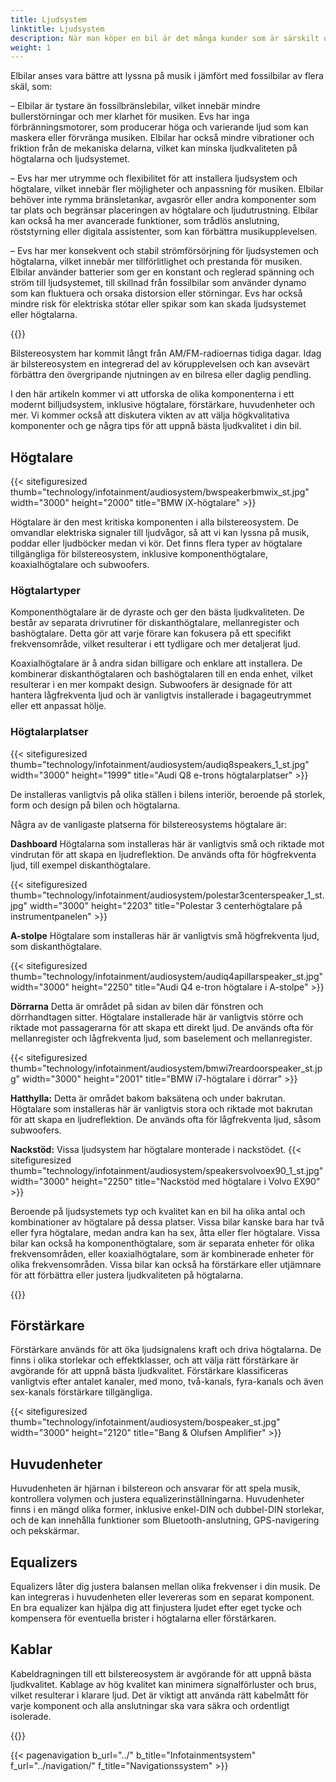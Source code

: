```yaml
---
title: Ljudsystem
linktitle: Ljudsystem
description: När man köper en bil är det många kunder som är särskilt uppmärksamma på ljudsystemet. Det beror på att bilen är speciellt där folk lyssnar på musik entusiastiskt och ofta.
weight: 1
---
```

<!-- markdownlint-disable MD033 -->
Elbilar anses vara bättre att lyssna på musik i jämfört med fossilbilar av flera skäl, som:

– Elbilar är tystare än fossilbränslebilar, vilket innebär mindre bullerstörningar och mer klarhet för musiken. Evs har inga förbränningsmotorer, som producerar höga och varierande ljud som kan maskera eller förvränga musiken. Elbilar har också mindre vibrationer och friktion från de mekaniska delarna, vilket kan minska ljudkvaliteten på högtalarna och ljudsystemet.

– Evs har mer utrymme och flexibilitet för att installera ljudsystem och högtalare, vilket innebär fler möjligheter och anpassning för musiken. Elbilar behöver inte rymma bränsletankar, avgasrör eller andra komponenter som tar plats och begränsar placeringen av högtalare och ljudutrustning. Elbilar kan också ha mer avancerade funktioner, som trådlös anslutning, röststyrning eller digitala assistenter, som kan förbättra musikupplevelsen.

– Evs har mer konsekvent och stabil strömförsörjning för ljudsystemen och högtalarna, vilket innebär mer tillförlitlighet och prestanda för musiken. Elbilar använder batterier som ger en konstant och reglerad spänning och ström till ljudsystemet, till skillnad från fossilbilar som använder dynamo som kan fluktuera och orsaka distorsion eller störningar. Evs har också mindre risk för elektriska stötar eller spikar som kan skada ljudsystemet eller högtalarna.

{{<evkxdisplayaddarticle />}}

Bilstereosystem har kommit långt från AM/FM-radioernas tidiga dagar. Idag är bilstereosystem en integrerad del av körupplevelsen och kan avsevärt förbättra den övergripande njutningen av en bilresa eller daglig pendling.

I den här artikeln kommer vi att utforska de olika komponenterna i ett modernt billjudsystem, inklusive högtalare, förstärkare, huvudenheter och mer. Vi kommer också att diskutera vikten av att välja högkvalitativa komponenter och ge några tips för att uppnå bästa ljudkvalitet i din bil.

## Högtalare

{{< sitefiguresized thumb="technology/infotainment/audiosystem/bwspeakerbmwix_st.jpg" width="3000" height="2000" title="BMW iX-högtalare" >}}

Högtalare är den mest kritiska komponenten i alla bilstereosystem. De omvandlar elektriska signaler till ljudvågor, så att vi kan lyssna på musik, poddar eller ljudböcker medan vi kör. Det finns flera typer av högtalare tillgängliga för bilstereosystem, inklusive komponenthögtalare, koaxialhögtalare och subwoofers.

### Högtalartyper

Komponenthögtalare är de dyraste och ger den bästa ljudkvaliteten. De består av separata drivrutiner för diskanthögtalare, mellanregister och bashögtalare. Detta gör att varje förare kan fokusera på ett specifikt frekvensområde, vilket resulterar i ett tydligare och mer detaljerat ljud.

Koaxialhögtalare är å andra sidan billigare och enklare att installera. De kombinerar diskanthögtalaren och bashögtalaren till en enda enhet, vilket resulterar i en mer kompakt design. Subwoofers är designade för att hantera lågfrekventa ljud och är vanligtvis installerade i bagageutrymmet eller ett anpassat hölje.

### Högtalarplatser

{{< sitefiguresized thumb="technology/infotainment/audiosystem/audiq8speakers_1_st.jpg" width="3000" height="1999" title="Audi Q8 e-trons högtalarplatser" >}}

De installeras vanligtvis på olika ställen i bilens interiör, beroende på storlek, form och design på bilen och högtalarna.

Några av de vanligaste platserna för bilstereosystems högtalare är:

**Dashboard** Högtalarna som installeras här är vanligtvis små och riktade mot vindrutan för att skapa en ljudreflektion. De används ofta för högfrekventa ljud, till exempel diskanthögtalare.

{{< sitefiguresized thumb="technology/infotainment/audiosystem/polestar3centerspeaker_1_st.jpg" width="3000" height="2203" title="Polestar 3 centerhögtalare på instrumentpanelen" >}}

**A-stolpe** Högtalare som installeras här är vanligtvis små högfrekventa ljud, som diskanthögtalare.

{{< sitefiguresized thumb="technology/infotainment/audiosystem/audiq4apillarspeaker_st.jpg" width="3000" height="2250" title="Audi Q4 e-tron högtalare i A-stolpe" >}}

**Dörrarna** Detta är området på sidan av bilen där fönstren och dörrhandtagen sitter. Högtalare installerade här är vanligtvis större och riktade mot passagerarna för att skapa ett direkt ljud. De används ofta för mellanregister och lågfrekventa ljud, som baselement och mellanregister.

{{< sitefiguresized thumb="technology/infotainment/audiosystem/bmwi7reardoorspeaker_st.jpg" width="3000" height="2001" title="BMW i7-högtalare i dörrar" >}}

**Hatthylla:** Detta är området bakom baksätena och under bakrutan. Högtalare som installeras här är vanligtvis stora och riktade mot bakrutan för att skapa en ljudreflektion. De används ofta för lågfrekventa ljud, såsom subwoofers.

**Nackstöd:** Vissa ljudsystem har högtalare monterade i nackstödet.
{{< sitefiguresized thumb="technology/infotainment/audiosystem/speakersvolvoex90_1_st.jpg" width="3000" height="2250" title="Nackstöd med högtalare i Volvo EX90" >}}

Beroende på ljudsystemets typ och kvalitet kan en bil ha olika antal och kombinationer av högtalare på dessa platser. Vissa bilar kanske bara har två eller fyra högtalare, medan andra kan ha sex, åtta eller fler högtalare. Vissa bilar kan också ha komponenthögtalare, som är separata enheter för olika frekvensområden, eller koaxialhögtalare, som är kombinerade enheter för olika frekvensområden. Vissa bilar kan också ha förstärkare eller utjämnare för att förbättra eller justera ljudkvaliteten på högtalarna.

{{<evkxdisplayaddarticle />}}

## Förstärkare

Förstärkare används för att öka ljudsignalens kraft och driva högtalarna. De finns i olika storlekar och effektklasser, och att välja rätt förstärkare är avgörande för att uppnå bästa ljudkvalitet. Förstärkare klassificeras vanligtvis efter antalet kanaler, med mono, två-kanals, fyra-kanals och även sex-kanals förstärkare tillgängliga.

{{< sitefiguresized thumb="technology/infotainment/audiosystem/bospeaker_st.jpg" width="3000" height="2120" title="Bang & Olufsen Amplifier" >}}

## Huvudenheter

Huvudenheten är hjärnan i bilstereon och ansvarar för att spela musik, kontrollera volymen och justera equalizerinställningarna. Huvudenheter finns i en mängd olika former, inklusive enkel-DIN och dubbel-DIN storlekar, och de kan innehålla funktioner som Bluetooth-anslutning, GPS-navigering och pekskärmar.

## Equalizers

Equalizers låter dig justera balansen mellan olika frekvenser i din musik. De kan integreras i huvudenheten eller levereras som en separat komponent. En bra equalizer kan hjälpa dig att finjustera ljudet efter eget tycke och kompensera för eventuella brister i högtalarna eller förstärkaren.

## Kablar

Kabeldragningen till ett bilstereosystem är avgörande för att uppnå bästa ljudkvalitet. Kablage av hög kvalitet kan minimera signalförluster och brus, vilket resulterar i klarare ljud. Det är viktigt att använda rätt kabelmått för varje komponent och alla anslutningar ska vara säkra och ordentligt isolerade.

{{<evkxdisplayaddarticle />}}

{{< pagenavigation b_url="../" b_title="Infotainmentsystem" f_url="../navigation/" f_title="Navigationssystem" >}}
